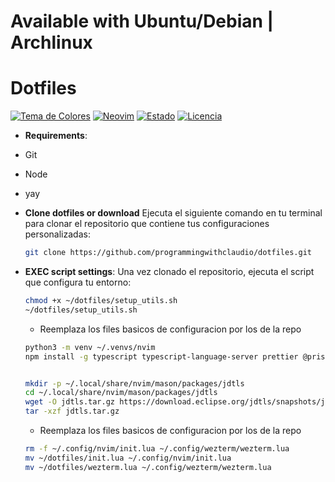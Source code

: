 
# Available with Ubuntu/Debian | Archlinux 
# Dotfiles

[![Tema de Colores](https://img.shields.io/badge/theme-gruvbox%20dark-brightgreen)](https://github.com/morhetz/gruvbox)
[![Neovim](https://img.shields.io/badge/Neovim-v0.10.3-blueviolet)](https://neovim.io)
[![Estado](https://img.shields.io/badge/estado-stand%20by-yellowgreen)](https://github.com/programmingwithclaudio/dotfiles)
[![Licencia](https://img.shields.io/badge/licencia-MIT-blue)](https://opensource.org/licenses/MIT)

- **Requirements**:
 -  Git
 -  Node
 -  yay

- **Clone dotfiles or download**
  Ejecuta el siguiente comando en tu terminal para clonar el repositorio que contiene tus configuraciones personalizadas:
  ```bash
  git clone https://github.com/programmingwithclaudio/dotfiles.git
  ```
- **EXEC script settings**:
  Una vez clonado el repositorio, ejecuta el script que configura tu entorno:
  ```bash
  chmod +x ~/dotfiles/setup_utils.sh
  ~/dotfiles/setup_utils.sh
  ```
  - Reemplaza los files basicos de configuracion por los de la repo
  ```bash
  python3 -m venv ~/.venvs/nvim
  npm install -g typescript typescript-language-server prettier @prisma/language-server pyright

  
  mkdir -p ~/.local/share/nvim/mason/packages/jdtls
  cd ~/.local/share/nvim/mason/packages/jdtls
  wget -O jdtls.tar.gz https://download.eclipse.org/jdtls/snapshots/jdt-language-server-latest.tar.gz
  tar -xzf jdtls.tar.gz

  ```
  - Reemplaza los files basicos de configuracion por los de la repo
  ```bash
  rm -f ~/.config/nvim/init.lua ~/.config/wezterm/wezterm.lua
  mv ~/dotfiles/init.lua ~/.config/nvim/init.lua
  mv ~/dotfiles/wezterm.lua ~/.config/wezterm/wezterm.lua
  ```
